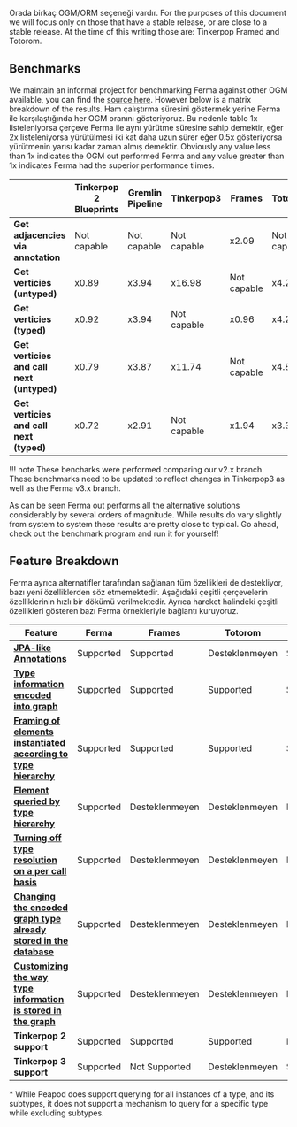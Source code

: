Orada birkaç OGM/ORM seçeneği vardır. For the purposes of this document we will focus only on those that have a stable release, or are close to a stable release. At the time of this writing those are: Tinkerpop Framed and Totorom.

## Benchmarks

We maintain an informal project for benchmarking Ferma against other OGM available, you can find the [source here](https://github.com/Syncleus/Ferma-benchmark). However below is a matrix breakdown of the results. Ham çalıştırma süresini göstermek yerine Ferma ile karşılaştığında her OGM oranını gösteriyoruz. Bu nedenle tablo 1x listeleniyorsa çerçeve Ferma ile aynı yürütme süresine sahip demektir, eğer 2x listeleniyorsa yürütülmesi iki kat daha uzun sürer eğer 0.5x gösteriyorsa yürütmenin yarısı kadar zaman almış demektir. Obviously any value less than 1x indicates the OGM out performed Ferma and any value greater than 1x indicates Ferma had the superior performance tiimes.

|                                           | **Tinkerpop 2 Blueprints** | **Gremlin Pipeline** | **Tinkerpop3** | **Frames**  | **Totorom** | **Peapod**  |
| ----------------------------------------- | -------------------------- | -------------------- | -------------- | ----------- | ----------- | ----------- |
| **Get adjacencies via annotation**        | Not capable                | Not capable          | Not capable    | x2.09       | Not capable | x2.65       |
| **Get verticies (untyped)**               | x0.89                      | x3.94                | x16.98         | Not capable | x4.24       | Not capable |
| **Get verticies (typed)**                 | x0.92                      | x3.94                | Not capable    | x0.96       | x4.20       | x20.74      |
| **Get verticies and call next (untyped)** | x0.79                      | x3.87                | x11.74         | Not capable | x4.81       | Not capable |
| **Get verticies and call next (typed)**   | x0.72                      | x2.91                | Not capable    | x1.94       | x3.31       | x16.70      |

!!! note These bencharks were performed comparing our v2.x branch. These benchmarks need to be updated to reflect changes in Tinkerpop3 as well as the Ferma v3.x branch.

As can be seen Ferma out performs all the alternative solutions considerably by several orders of magnitude. While results do vary slightly from system to system these results are pretty close to typical. Go ahead, check out the benchmark program and run it for yourself!

## Feature Breakdown

Ferma ayrıca alternatifler tarafından sağlanan tüm özellikleri de destekliyor, bazı yeni özelliklerden söz etmemektedir. Aşağıdaki çeşitli çerçevelerin özelliklerinin hızlı bir dökümü verilmektedir. Ayrıca hareket halindeki çeşitli özellikleri gösteren bazı Ferma örnekleriyle bağlantı kuruyoruz.

| Feature                                                                                                                | **Ferma** | **Frames**     | **Totorom**    | **Peapod**     |
| ---------------------------------------------------------------------------------------------------------------------- | --------- | -------------- | -------------- | -------------- |
| **[JPA-like Annotations](features.md#jpa-like-annotations)**                                                           | Supported | Supported      | Desteklenmeyen | Supported      |
| **[Type information encoded into graph](features.md#type-information-encoded-into-graph)**                             | Supported | Supported      | Supported      | Supported      |
| **[Framing of elements instantiated according to type hierarchy](features.md#framing-instantiated-by-type-hierarchy)** | Supported | Supported      | Supported      | Supported      |
| **[Element queried by type hierarchy](features.md#element-queried-by-type-hierarchy)**                                 | Supported | Desteklenmeyen | Desteklenmeyen | Partial \*   |
| **[Turning off type resolution on a per call basis](features.md#turning-off-type-resolution-per-call)**                | Supported | Desteklenmeyen | Desteklenmeyen | Desteklenmeyen |
| **[Changing the encoded graph type already stored in the database](features.md#changing-type-encoded-in-the-graph)**   | Supported | Desteklenmeyen | Desteklenmeyen | Desteklenmeyen |
| **[Customizing the way type information is stored in the graph](features.md#customizing-how-types-are-encoded)**       | Supported | Desteklenmeyen | Desteklenmeyen | Desteklenmeyen |
| **Tinkerpop 2 support**                                                                                                | Supported | Supported      | Supported      | Desteklenmeyen |
| **Tinkerpop 3 support**                                                                                                | Supported | Not Supported  | Desteklenmeyen | Supported      |

\* While Peapod does support querying for all instances of a type, and its subtypes, it does not support a mechanism to query for a specific type while excluding subtypes.
